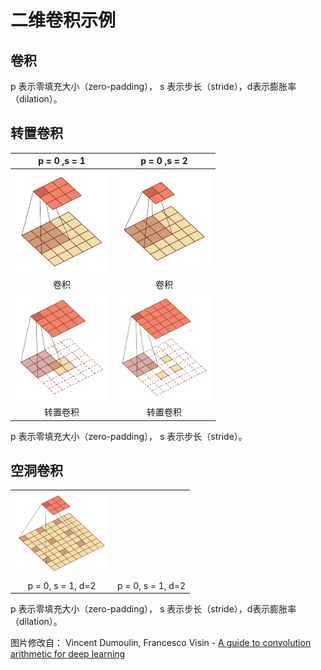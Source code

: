# 二维卷积示例 

## 卷积

 p 表示零填充大小（zero-padding）， s 表示步长（stride），d表示膨胀率（dilation）。

## 转置卷积

|               p = 0 ,s = 1               |               p = 0 ,s = 2               |
| :--------------------------------------: | :--------------------------------------: |
| <img width="150px" src="cnn-no_padding_no_strides.gif"> | <img width="150px" src="cnn-no_padding_strides.gif"> |
|                    卷积                    |                    卷积                    |
| <img width="150px" src="cnn-no_padding_no_strides_transposed.gif"> | <img width="150px" src="cnn-no_padding_strides_transposed.gif"> |
|                   转置卷积                   |                   转置卷积                   |


 p 表示零填充大小（zero-padding）， s 表示步长（stride）。

## 空洞卷积

|                                          |                   |
| :--------------------------------------: | :---------------: |
| <img width="150px" src="cnn-dilation.gif"> |                   |
|            p = 0, s = 1, d=2             | p = 0, s = 1, d=2 |
 p 表示零填充大小（zero-padding）， s 表示步长（stride），d表示膨胀率（dilation）。

图片修改自： Vincent Dumoulin, Francesco Visin - [A guide to convolution arithmetic
for deep learning](https://arxiv.org/abs/1603.07285)